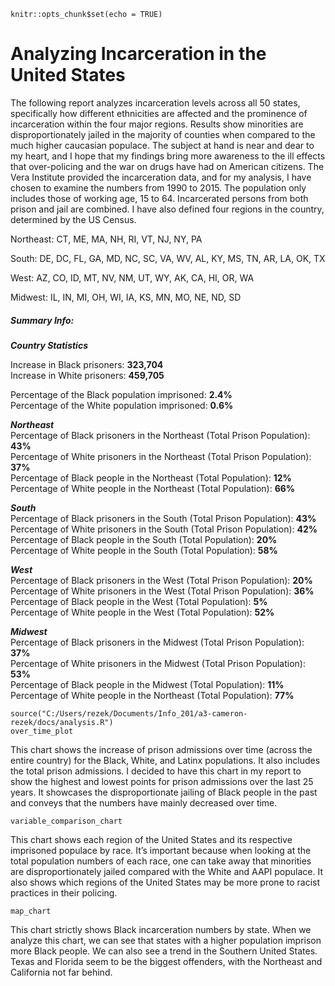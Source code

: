 
```{r setup, include=FALSE}
knitr::opts_chunk$set(echo = TRUE)
```

# **Analyzing Incarceration in the United States**

The following report analyzes incarceration levels across all 50 states, specifically how different ethnicities are affected and the prominence of incarceration within the four major regions. Results show minorities are disproportionately jailed in the majority of counties when compared to the much higher caucasian populace. The subject at hand is near and dear to my heart, and I hope that my findings bring more awareness to the ill effects that over-policing and the war on drugs have had on American citizens. The Vera Institute provided the incarceration data, and for my analysis, I have chosen to examine the numbers from 1990 to 2015. The population only includes those of working age, 15 to 64. Incarcerated persons from both prison and jail are combined. I have also defined four regions in the country, determined by the US Census.

Northeast: CT, ME, MA, NH, RI, VT, NJ, NY, PA

South: DE, DC, FL, GA, MD, NC, SC, VA, WV, AL, KY, MS, TN, AR, LA, OK, TX

West: AZ, CO, ID, MT, NV, NM, UT, WY, AK, CA, HI, OR, WA

Midwest: IL, IN, MI, OH, WI, IA, KS, MN, MO, NE, ND, SD

##### Summary Info:



***Country Statistics***

Increase in Black prisoners: **323,704**  
Increase in White prisoners: **459,705**

Percentage of the Black population imprisoned: **2.4%**  
Percentage of the White population imprisoned: **0.6%**

***Northeast***  
Percentage of Black prisoners in the Northeast (Total Prison Population): **43%**  
Percentage of White prisoners in the Northeast (Total Prison Population): **37%**  
Percentage of Black people in the Northeast (Total Population): **12%**  
Percentage of White people in the Northeast (Total Population): **66%**  

***South***  
Percentage of Black prisoners in the South (Total Prison Population): **43%**  
Percentage of White prisoners in the South (Total Prison Population): **42%**  
Percentage of Black people in the South (Total Population): **20%**  
Percentage of White people in the South (Total Population): **58%**  

***West***  
Percentage of Black prisoners in the West (Total Prison Population): **20%**  
Percentage of White prisoners in the West (Total Prison Population): **36%**  
Percentage of Black people in the West (Total Population): **5%**  
Percentage of White people in the West (Total Population): **52%**  

***Midwest***  
Percentage of Black prisoners in the Midwest (Total Prison Population): **37%**  
Percentage of White prisoners in the Midwest (Total Prison Population): **53%**  
Percentage of Black people in the Midwest (Total Population): **11%**  
Percentage of White people in the Northeast (Total Population): **77%**  

```{r}
source("C:/Users/rezek/Documents/Info_201/a3-cameron-rezek/docs/analysis.R")
over_time_plot
```

This chart shows the increase of prison admissions over time (across the entire country) for the Black, White, and Latinx populations. It also includes the total prison admissions. I decided to have this chart in my report to show the highest and lowest points for prison admissions over the last 25 years. It showcases the disproportionate jailing of Black people in the past and conveys that the numbers have mainly decreased over time. 

```{r}
variable_comparison_chart
```
This chart shows each region of the United States and its respective imprisoned populace by race. It’s important because when looking at the total population numbers of each race, one can take away that minorities are disproportionately jailed compared with the White and AAPI populace. It also shows which regions of the United States may be more prone to racist practices in their policing. 

```{r}
map_chart
```

This chart strictly shows Black incarceration numbers by state. When we analyze this chart, we can see that states with a higher population imprison more Black people. We can also see a trend in the Southern United States. Texas and Florida seem to be the biggest offenders, with the Northeast and California not far behind. 
